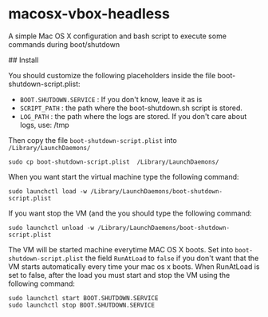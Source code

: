 macosx-vbox-headless
====================

A simple Mac OS X configuration and bash script to execute some commands during boot/shutdown

## Install

You should customize the following placeholders inside the file boot-shutdown-script.plist:

- `BOOT.SHUTDOWN.SERVICE` : If you don't know, leave it as is
- `SCRIPT_PATH` : the path where the boot-shutdown.sh script is stored.
- `LOG_PATH` : the path where the logs are stored. If you don't care about logs, use: /tmp

Then copy the file `boot-shutdown-script.plist` into `/Library/LaunchDaemons/`

    sudo cp boot-shutdown-script.plist  /Library/LaunchDaemons/

When you want start the virtual machine type the following command:

    sudo launchctl load -w /Library/LaunchDaemons/boot-shutdown-script.plist

If you want stop the VM (and the  you should type the following command:

    sudo launchctl unload -w /Library/LaunchDaemons/boot-shutdown-script.plist

The VM will be started machine everytime MAC OS X boots.
Set into `boot-shutdown-script.plist` the field `RunAtLoad` to `false` if you don't want that the VM starts automatically every time your mac os x boots.
When RunAtLoad is set to false, after the load you must start and stop the VM using the following command:

    sudo launchctl start BOOT.SHUTDOWN.SERVICE
    sudo launchctl stop BOOT.SHUTDOWN.SERVICE
